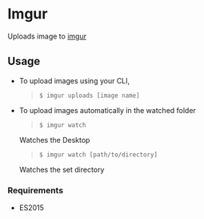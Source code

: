 # Imgur

Uploads image to [imgur](http://imgur.com)

## Usage

- To upload images using your CLI,
	>`$ imgur uploads [image name]`

- To upload images automatically in the watched folder
	>`$ imgur watch`

	Watches the Desktop

	>`$ imgur watch [path/to/directory]`

	Watches the set directory

### Requirements

* ES2015
